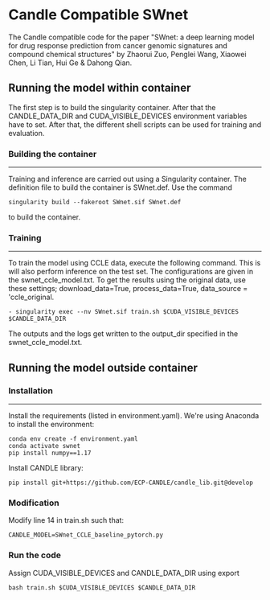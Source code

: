 # Candle Compatible SWnet
<!-- : a deep learning model for drug response prediction from cancer genomic signatures and compound chemical structures -->

The Candle compatible code for the paper "SWnet: a deep learning model for drug response prediction from cancer genomic signatures and compound chemical structures" by Zhaorui Zuo, Penglei Wang, Xiaowei Chen, Li Tian, Hui Ge & Dahong Qian.

## Running the model within container
The first step is to build the singularity container. After that the CANDLE_DATA_DIR and CUDA_VISIBLE_DEVICES environment variables have to set. After that, the different shell scripts can be used for training and evaluation.

### Building the container
---
Training and inference are carried out using a Singularity container. The definition file to build the container is SWnet.def.
Use the command
```
singularity build --fakeroot SWnet.sif SWnet.def
```
to build the container. 

### Training 
---
To train the model using CCLE data, execute the following command. This is will also perform inference on the test set. The configurations are given in the swnet_ccle_model.txt. To get the results using the original data, use these settings; download_data=True, process_data=True, data_source = 'ccle_original.

```
- singularity exec --nv SWnet.sif train.sh $CUDA_VISIBLE_DEVICES $CANDLE_DATA_DIR
```

The outputs and the logs get written to the output_dir specified in the swnet_ccle_model.txt.

## Running the model outside container
### Installation
---
Install the requirements (listed in environment.yaml). We're using Anaconda to install the environment:
```
conda env create -f environment.yaml
conda activate swnet
pip install numpy==1.17
```
Install CANDLE library:
```
pip install git+https://github.com/ECP-CANDLE/candle_lib.git@develop
```
### Modification
Modify line 14 in train.sh such that:
```
CANDLE_MODEL=SWnet_CCLE_baseline_pytorch.py
```
### Run the code
Assign CUDA_VISIBLE_DEVICES and CANDLE_DATA_DIR using export
```
bash train.sh $CUDA_VISIBLE_DEVICES $CANDLE_DATA_DIR
```
<!-- 
### Data
The data in the folder is prepared for training and evaluating the SWnet.
* `data/GDSC/drug_similarity/GDSC_drug_similarity.csv`: This csv file record the similarity of drugs.
* `data/GDSC/GDSC_data`: The GDSC data which include 1478 genes across 1018 cell lines.
* `data/GDSC/graph_data`: The molecular graph information is saved in this data file.
* `data/CCLE/drug_similarity/CCLE_drug_similarity.csv`: This csv file record the similarity of drugs.
* `data/CCLE/CCLE_data`: The CCLE data which include 1478 genes across 469 cell lines.
* `data/CCLE/graph_data`: The molecular graph information is saved in this data file.

> ## Installation
---

Install the requirements (listed in environment.yaml). We're using Anaconda to install the environment:
```
conda create -f environment.yaml
conda activate swnet
pip install numpy==1.16.2
```

> ## Running the Code
---

### Model Code

As shown below, SWnet adopts a dual converge architercture.Genomic signature and chemical fingerprints are porcessed in parallel through GNN and CNN layers to extract independent features, which are then concatenated. And SWnet also integrate multi-task learning and self-attentation mechanism to further improve the performance.
The code for the SWnet can be found in `multi-task, self-attention, single-layer`.

### Evaluation on pretrained model
* `cd self-attention`
* `python SWnet_GDSC_self-attention_evaluate.py `
* `python SWnet_CCLE_self-attention_evaluate.py `
### or

### Train a prediction model on GDSC data
#### Prepare graph data, we can set the radius parameter to 1, 2, 3 or 4
* `cd data/GDSC` 
* `python preprocess_drug_graph.py --radius 1`

#### Prepare drug similarity data
* `cd data/GDSC`
* `python preprocess_drug_similarity.py`

#### Train self-attention SWnet 
* `cd self-attention`
* `python SWnet_GDSC_self-attention_train.py `

you can set hyper-parameter like this:
* `python SWnet_GDSC_self-attention_train.py --radius 3 --split_case 0 --layer_gnn 3`

#### Evaluate self-attention SWnet
* `cd self-attention`
* `python SWnet_GDSC_self-attention_evaluate.py `

### or

### Train a prediction model on CCLE data
#### Prepare graph data, we can set the radius parameter to 1, 2 ,3 or 4
* `cd data/CCLE` 
* `python preprocess_drug_graph.py --radius 1`

#### Prepare drug similarity data
* `cd data/CCLE`
* `python preprocess_drug_similarity.py`

#### Train self-attention SWnet 
* `cd self-attention`
* `python SWnet_CCLE_self-attention_train.py `

you can set hyper-parameter like this:
* `python SWnet_CCLE_self-attention_train.py --radius 3 --split_case 0 --layer_gnn 3`

#### Evaluate self-attention SWnet
* `cd self-attention`
* `python SWnet_CCLE_self-attention_evaluate.py `

#### Run Other scripts

The following scripts training the muti-task SWnet.
* `cd multi-task`
* `python SWnet_multi-task.py`

The following scripts training the single-layer SWnet.

* `cd single-layer`
* `python SWnet_single_no_weight.py`
* `python SWnet_single_yes_weight.py`

The following scripts training the GDSC gene weight Layer.

* `cd self-attention`
* `python SWnet_GDSC_self-attention_train.py --radius 3 --split_case 0`
* `python SWnet_CCLE_self-attention_train.py --radius 3 --split_case 0`

> ## Citation
---
If you find this code useful for your research, please use the following citation.
```
Zuo, Z., Wang, P., Chen, X. et al. SWnet: a deep learning model for drug response prediction from cancer genomic signatures and compound chemical structures. BMC Bioinformatics 22, 434 (2021). https://doi.org/10.1186/s12859-021-04352-9
``` -->
